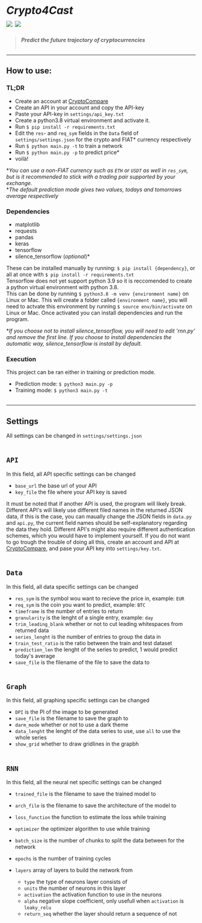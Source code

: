 # ***Crypto4Cast***<br/>[![](https://tokei.rs/b1/github/Xumatro/Crypto4Cast)](https://github.com/Aaronepower/tokei) [![](https://img.shields.io/badge/license-MIT-brightgreen)](https://github.com/Xumatro/Crypto4Cast/blob/main/LICENSE)
> ***Predict the future trajectory of cryptocurrencies***
<br/><br/>

---

## **How to use:**

### TL;DR
- Create an account at [CryptoCompare](https://cryptocompare.com)
- Create an API in your account and copy the API-key
- Paste your API-key in `settings/api_key.txt`
- Create a python3.8 virtual environment and activate it.
- Run `$ pip install -r requirements.txt`
- Edit the `res`- and `req_sym` fields in the `Data` field of `settings/settings.json` for the crypto and FIAT* currency respectively
- Run `$ python main.py -t` to train a network
- Run `$ python main.py -p` to predict price*
- voilà!

**You can use a non-FIAT currency such as `ETH` or `USDT` as well in `res_sym`, but is it recommended to stick with a trading pair supported by your exchange.*
<br/>**The default prediction mode gives two values, todays and tomorrows average respectively*

### Dependencies
- matplotlib
- requests
- pandas
- keras
- tensorflow
- silence_tensorflow (*optional*)*

These can be installed manually by running: `$ pip install {dependency}`, or all at once with `$ pip install -r requirements.txt`
<br/>Tensorflow does not yet support python 3.9 so it is reccomended to create a python virtual environment with python 3.8.
<br/>This can be done by running `$ python3.8 -m venv {environment name}` on Linux or Mac.
This will create a folder called `{environment name}`, you will need to actvate this environment by running `$ source env/bin/activate` on Linux or Mac.
Once activated you can install dependencies and run the program.

**If you choose not to install silence_tensorflow, you will need to edit 'rnn.py' and remove the first line.
If you choose to install dependencies the automatic way, silence_tensorflow is install by default.*
<br/>

### Execution
This project can be ran either in training or prediction mode.

- Prediction mode: `$ python3 main.py -p`
- Training mode: `$ python3 main.py -t`
<br/><br/>

---

## **Settings**
 All settings can be changed in `settings/settings.json`
<br/><br/>
 
## `API`
In this field, all API specific settings can be changed

- `base_url` the base url of your API
- `key_file` the file where your API key is saved

It must be noted that if another API is used, the program will likely break. Different API's will likely use different filed names in the returned JSON data, if this is the case, you can maually change the JSON fields in `data.py` and `api.py`, the current field names should be self-explanatory regarding the data they hold. Different API's might also require different authentication schemes, which you would have to implement yourself. If you do not want to go trough the trouble of doing all this, create an account and API at [CryptoCompare](https://cryptocompare.com), and pase your API key into `settings/key.txt`.
<br/><br/>

## `Data`
In this field, all data specific settings can be changed

- `res_sym` is the symbol wou want to recieve the price in, example: `EUR`
- `req_sym` is the coin you want to predict, example: `BTC`
- `timeframe` is the number of entries to return
- `granularity` is the lenght of a single entry, example: `day`
- `trim_leading_blank` whether or not to cut leading whitespaces from returned data
- `series_lenght` is the number of entries to group the data in
- `train_test_ratio` is the ratio between the train and test dataset
- `prediction_len` the lenght of the series to predict, 1 would predict today's average
- `save_file` is the filename of the file to save the data to
<br/><br/>

## `Graph`
In this field, all graphing specific settings can be changed

- `DPI` is the PI of the image to be generated
- `save_file` is the filename to save the graph to
- `darm_mode` whether or not to use a dark theme
- `data_lenght` the lenght of the data series to use, use `all` to use the whole series
- `show_grid` whether to draw gridlines in the grapbh
<br/><br/>

## `RNN`
In this field, all the neural net specific settings can be changed

- `trained_file` is the filename to save the trained model to
- `arch_file` is the filename to save the architecture of the model to
- `loss_function` the function to estimate the loss while training
- `optimizer` the optimizer algorithm to use while training
- `batch_size` is the number of chunks to split the data between for the network
- `epochs` is the number of training cycles

- `layers` array of layers to build the network from
	- `type` the type of neurons layer consists of
	- `units` the number of neurons in this layer
	- `activation` the activation function to use in the neurons
	- `alpha` negative slope coefficient, only usefull when `activation` is `leaky_relu`
	- `return_seq` whether the layer should return a sequence of not
